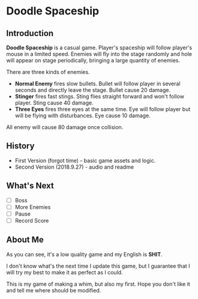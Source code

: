 # Doodle Spaceship

## Introduction

**Doodle Spaceship** is a casual game. Player's spaceship will follow player's mouse in a limited speed. Enemies will fly into the stage randomly and hole will appear on stage periodically, bringing a large quantity of enemies.

There are three kinds of enemies.

- **Normal Enemy** fires slow bullets. Bullet will follow player in several seconds and directly leave the stage. Bullet cause 20 damage.
- **Stinger** fires fast stings. Sting flies straight forward and won't follow player. Sting cause 40 damage.
- **Three Eyes** fires three eyes at the same time. Eye will follow player but will be flying with disturbances. Eye cause 10 damage.

All enemy will cause 80 damage once collision.

## History

- First Version (forgot time) - basic game assets and logic.
- Second Version (2018.9.27) - audio and readme

## What's Next

- [ ] Boss
- [ ] More Enemies
- [ ] Pause
- [ ] Record Score

## About Me

As you can see, it's a low quality game and my English is **SHIT**.

I don't know what's the next time I update this game, but I guarantee that I will try my best to make it as perfect as I could.

This is my game of making a whim, but also my first. Hope you don't like it and tell me where should be modified.